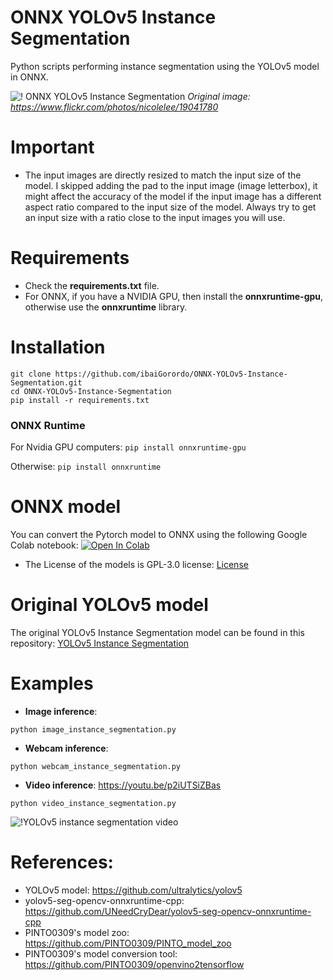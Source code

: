 # ONNX YOLOv5 Instance Segmentation
 Python scripts performing instance segmentation using the YOLOv5 model in ONNX.

![! ONNX YOLOv5 Instance Segmentation](https://github.com/ibaiGorordo/ONNX-YOLOv5-Instance-Segmentation/blob/main/doc/img/detected_objects.jpg)
*Original image: https://www.flickr.com/photos/nicolelee/19041780*

# Important
- The input images are directly resized to match the input size of the model. I skipped adding the pad to the input image (image letterbox), it might affect the accuracy of the model if the input image has a different aspect ratio compared to the input size of the model. Always try to get an input size with a ratio close to the input images you will use.

# Requirements

 * Check the **requirements.txt** file.
 * For ONNX, if you have a NVIDIA GPU, then install the **onnxruntime-gpu**, otherwise use the **onnxruntime** library.

# Installation
```
git clone https://github.com/ibaiGorordo/ONNX-YOLOv5-Instance-Segmentation.git
cd ONNX-YOLOv5-Instance-Segmentation
pip install -r requirements.txt
```
### ONNX Runtime
For Nvidia GPU computers:
`pip install onnxruntime-gpu`

Otherwise:
`pip install onnxruntime`

# ONNX model
You can convert the Pytorch model to ONNX using the following Google Colab notebook:  [![Open In Colab](https://colab.research.google.com/assets/colab-badge.svg)](https://colab.research.google.com/drive/1-WRAk_KbdG511xxg-rjYBNYo3FrH2-u_?usp=sharing)
- The License of the models is GPL-3.0 license: [License](https://github.com/ultralytics/yolov5/blob/master/LICENSE)

# Original YOLOv5 model
The original YOLOv5 Instance Segmentation model can be found in this repository: [YOLOv5 Instance Segmentation](https://github.com/ultralytics/yolov5)

# Examples

 * **Image inference**:
 ```
 python image_instance_segmentation.py
 ```

 * **Webcam inference**:
 ```
 python webcam_instance_segmentation.py
 ```

 * **Video inference**: https://youtu.be/p2iUTSiZBas
 ```
 python video_instance_segmentation.py
 ```
 ![!YOLOv5 instance segmentation video](https://github.com/ibaiGorordo/ONNX-YOLOv5-Instance-Segmentation/blob/main/doc/img/video_yolo_segmentation.gif)

# References:
* YOLOv5 model: https://github.com/ultralytics/yolov5
* yolov5-seg-opencv-onnxruntime-cpp: https://github.com/UNeedCryDear/yolov5-seg-opencv-onnxruntime-cpp
* PINTO0309's model zoo: https://github.com/PINTO0309/PINTO_model_zoo
* PINTO0309's model conversion tool: https://github.com/PINTO0309/openvino2tensorflow
